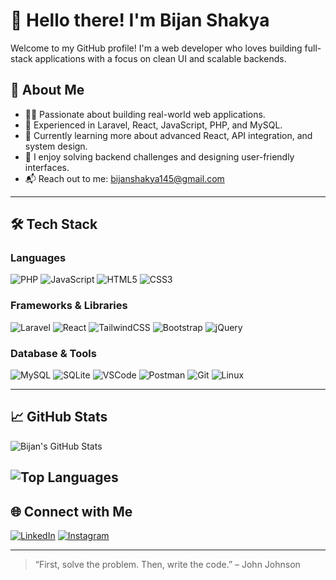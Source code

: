 # 👋 Hello there! I'm Bijan Shakya

Welcome to my GitHub profile! I'm a web developer who loves building full-stack applications with a focus on clean UI and scalable backends.

## 🚀 About Me

- 🧑‍💻 Passionate about building real-world web applications.
- 🔧 Experienced in Laravel, React, JavaScript, PHP, and MySQL.
- 🌱 Currently learning more about advanced React, API integration, and system design.
- 🎯 I enjoy solving backend challenges and designing user-friendly interfaces.
- 📬 Reach out to me: bijanshakya145@gmail.com

---

## 🛠️ Tech Stack

### Languages
![PHP](https://img.shields.io/badge/PHP-777BB4?style=for-the-badge&logo=php&logoColor=white)
![JavaScript](https://img.shields.io/badge/JavaScript-F7DF1E?style=for-the-badge&logo=javascript&logoColor=black)
![HTML5](https://img.shields.io/badge/HTML5-E34F26?style=for-the-badge&logo=html5&logoColor=white)
![CSS3](https://img.shields.io/badge/CSS3-1572B6?style=for-the-badge&logo=css3&logoColor=white)

### Frameworks & Libraries
![Laravel](https://img.shields.io/badge/Laravel-F55247?style=for-the-badge&logo=laravel&logoColor=white)
![React](https://img.shields.io/badge/React-61DAFB?style=for-the-badge&logo=react&logoColor=black)
![TailwindCSS](https://img.shields.io/badge/TailwindCSS-38B2AC?style=for-the-badge&logo=tailwind-css&logoColor=white)
![Bootstrap](https://img.shields.io/badge/Bootstrap-563D7C?style=for-the-badge&logo=bootstrap&logoColor=white)
![jQuery](https://img.shields.io/badge/jQuery-0769AD?style=for-the-badge&logo=jquery&logoColor=white)

### Database & Tools
![MySQL](https://img.shields.io/badge/MySQL-00758F?style=for-the-badge&logo=mysql&logoColor=white)
![SQLite](https://img.shields.io/badge/SQLite-07405E?style=for-the-badge&logo=sqlite&logoColor=white)
![VSCode](https://img.shields.io/badge/VS%20Code-007ACC?style=for-the-badge&logo=visual-studio-code&logoColor=white)
![Postman](https://img.shields.io/badge/Postman-F36817?style=for-the-badge&logo=postman&logoColor=white)
![Git](https://img.shields.io/badge/Git-F1502F?style=for-the-badge&logo=git&logoColor=white)
![Linux](https://img.shields.io/badge/Linux-FCC624?style=for-the-badge&logo=linux&logoColor=black)

---

## 📈 GitHub Stats

![Bijan's GitHub Stats](https://github-readme-stats.vercel.app/api?username=Shakya77&show_icons=true&theme=tokyonight)

![Top Languages](https://github-readme-stats.vercel.app/api/top-langs/?username=Shakya77&layout=compact&theme=tokyonight)
---

## 🌐 Connect with Me

[![LinkedIn](https://img.shields.io/badge/LinkedIn-blue?style=for-the-badge&logo=linkedin&logoColor=white)]([https://linkedin.com/in/bijan-shakya](https://www.linkedin.com/in/bijan-shakya-56b50b2b6/))
[![Instagram](https://img.shields.io/badge/Instagram-E4405F?style=for-the-badge&logo=instagram&logoColor=white)]([https://instagram.com/bijanshakya](https://www.instagram.com/bijan.shakya/))  

---

> “First, solve the problem. Then, write the code.” – John Johnson
